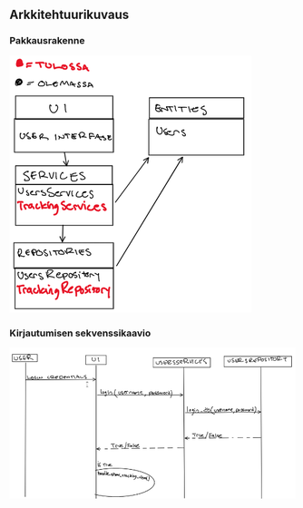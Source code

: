 ## Arkkitehtuurikuvaus

### Pakkausrakenne

![Pakkausrakenne](https://github.com/hhuuskon/ohte-harjoitustyo/blob/master/SeuraaOpintojasi/dokumentaatio/kuvat/pakkauskaavio.png)

### Kirjautumisen sekvenssikaavio

![Sekvenssikaavio](https://github.com/hhuuskon/ohte-harjoitustyo/blob/master/SeuraaOpintojasi/dokumentaatio/kuvat/sekvenssikaavio.png)
